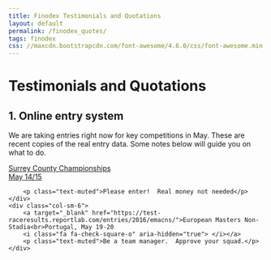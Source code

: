 ```yaml
---
title: Finodex Testimonials and Quotations
layout: default
permalink: /finodex_quotes/
tags: finodex
css: //maxcdn.bootstrapcdn.com/font-awesome/4.6.0/css/font-awesome.min.css
---
```


# Testimonials and Quotations

## 1. Online entry system

We are taking entries right now for key competitions in May.  These are recent copies of the real entry data.  Some notes below will guide you on what to do.

<div class="row finodex">
	<div class="col-sm-6">
		<a target="_blank" href="https://test-raceresults.reportlab.com/entries/2016/surreytf/">Surrey County Championships<br>May 14/15
		<i class="fa fa-flag-checkered" aria-hidden="true"> </i></a>
		
		<p class="text-muted">Please enter!  Real money not needed</p>
	</div>
	<div class="col-sm-6">
		<a target="_blank" href="https://test-raceresults.reportlab.com/entries/2016/emacns/">European Masters Non-Stadia<br>Portugal, May 19-20
		<i class="fa fa-check-square-o" aria-hidden="true"> </i></a>
		<p class="text-muted">Be a team manager.  Approve your squad.</p>
	</div>
</div>

